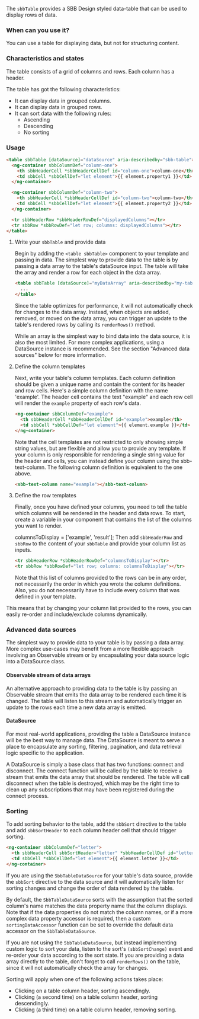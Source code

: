 The `sbbTable` provides a SBB Design styled data-table that can be used to display rows of data.

### When can you use it?

You can use a table for displaying data, but not for structuring content.

### Characteristics and states

The table consists of a grid of columns and rows. Each column has a header.

The table has got the following characteristics:

- It can display data in grouped columns.
- It can display data in grouped rows.
- It can sort data with the following rules:
  - Ascending
  - Descending
  - No sorting

### Usage

```html
<table sbbTable [dataSource]="dataSource" aria-describedby="sbb-table">
  <ng-container sbbColumnDef="column-one">
    <th sbbHeaderCell *sbbHeaderCellDef id="column-one">column-one</th>
    <td sbbCell *sbbCellDef="let element">{{ element.property1 }}</td>
  </ng-container>

  <ng-container sbbColumnDef="column-two">
    <th sbbHeaderCell *sbbHeaderCellDef id="column-two">column-two</th>
    <td sbbCell *sbbCellDef="let element">{{ element.property2 }}</td>
  </ng-container>

  <tr sbbHeaderRow *sbbHeaderRowDef="displayedColumns"></tr>
  <tr sbbRow *sbbRowDef="let row; columns: displayedColumns"></tr>
</table>
```

1. Write your `sbbTable` and provide data

   Begin by adding the `<table sbbTable>` component to your template and passing in data.
   The simplest way to provide data to the table is by passing a data array to the table's dataSource input.
   The table will take the array and render a row for each object in the data array.

   ```html
   <table sbbTable [dataSource]="myDataArray" aria-describedby="my-table-name">
     ...
   </table>
   ```

   Since the table optimizes for performance, it will not automatically check for changes to the data array.
   Instead, when objects are added, removed, or moved on the data array, you can trigger an update to the table's rendered rows by calling its `renderRows()` method.

   While an array is the simplest way to bind data into the data source, it is also the most limited.
   For more complex applications, using a DataSource instance is recommended. See the section "Advanced data sources" below for more information.

2. Define the column templates

   Next, write your table's column templates.
   Each column definition should be given a unique name and contain the content for its header and row cells.
   Here's a simple column definition with the name 'example'.
   The header cell contains the text "example" and each row cell will render the `example` property of each row's data.

   ```html
   <ng-container sbbColumnDef="example">
     <th sbbHeaderCell *sbbHeaderCellDef id="example">example</th>
     <td sbbCell *sbbCellDef="let element">{{ element.example }}</td>
   </ng-container>
   ```

   Note that the cell templates are not restricted to only showing simple string values, but are flexible and allow you to provide any template.
   If your column is only responsible for rendering a single string value for the header and cells, you can instead define your column using the sbb-text-column.
   The following column definition is equivalent to the one above.

   ```html
   <sbb-text-column name="example"></sbb-text-column>
   ```

3. Define the row templates

   Finally, once you have defined your columns, you need to tell the table which columns will be rendered in the header and data rows.
   To start, create a variable in your component that contains the list of the columns you want to render.

   columnsToDisplay = ['example', 'result'];
   Then add `sbbHeaderRow` and `sbbRow` to the content of your `sbbTable` and provide your column list as inputs.

   ```html
   <tr sbbHeaderRow *sbbHeaderRowDef="columnsToDisplay"></tr>
   <tr sbbRow *sbbRowDef="let row; columns: columnsToDisplay"></tr>
   ```

   Note that this list of columns provided to the rows can be in any order, not necessarily the order in which you wrote the column definitions.
   Also, you do not necessarily have to include every column that was defined in your template.

This means that by changing your column list provided to the rows, you can easily re-order and include/exclude columns dynamically.

### Advanced data sources

The simplest way to provide data to your table is by passing a data array.
More complex use-cases may benefit from a more flexible approach involving an Observable stream or by encapsulating your data source logic into a DataSource class.

#### Observable stream of data arrays

An alternative approach to providing data to the table is by passing an Observable stream that emits the data array to be rendered each time it is changed.
The table will listen to this stream and automatically trigger an update to the rows each time a new data array is emitted.

#### DataSource

For most real-world applications, providing the table a DataSource instance will be the best way to manage data.
The DataSource is meant to serve a place to encapsulate any sorting, filtering, pagination, and data retrieval logic specific to the application.

A DataSource is simply a base class that has two functions: connect and disconnect.
The connect function will be called by the table to receive a stream that emits the data array that should be rendered.
The table will call disconnect when the table is destroyed, which may be the right time to clean up any subscriptions that may have been registered during the connect process.

### Sorting

To add sorting behavior to the table, add the `sbbSort` directive to the table and add `sbbSortHeader` to each column header cell that should trigger sorting.

```html
<ng-container sbbColumnDef="letter">
  <th sbbHeaderCell sbbSortHeader="letter" *sbbHeaderCellDef id="letter">Letter</th>
  <td sbbCell *sbbCellDef="let element">{{ element.letter }}</td>
</ng-container>
```

If you are using the `SbbTableDataSource` for your table's data source, provide the `sbbSort` directive to the data source and it will automatically listen for sorting changes and change the order of data rendered by the table.

By default, the `SbbTableDataSource` sorts with the assumption that the sorted column's name matches the data property name that the column displays.
Note that if the data properties do not match the column names, or if a more complex data property accessor is required, then a custom `sortingDataAccessor` function can be set to override the default data accessor on the `SbbTableDataSource`.

If you are not using the `SbbTableDataSource`, but instead implementing custom logic to sort your data, listen to the sort's `(sbbSortChange)` event and re-order your data according to the sort state.
If you are providing a data array directly to the table, don't forget to call `renderRows()` on the table, since it will not automatically check the array for changes.

Sorting will apply when one of the following actions takes place:

- Clicking on a table column header, sorting ascendingly.
- Clicking (a second time) on a table column header, sorting descendingly.
- Clicking (a third time) on a table column header, removing sorting.
